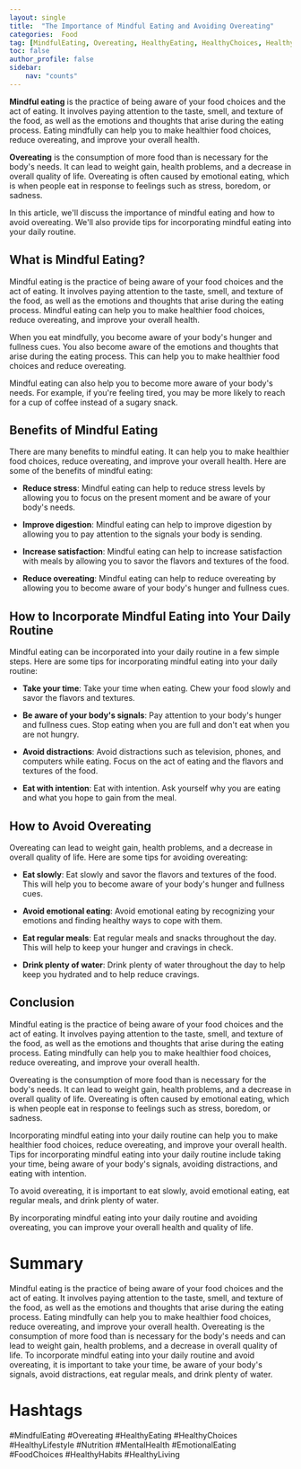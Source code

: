 ```yaml
---
layout: single
title:  "The Importance of Mindful Eating and Avoiding Overeating"
categories:  Food
tag: [MindfulEating, Overeating, HealthyEating, HealthyChoices, HealthyLifestyle, Nutrition, MentalHealth, EmotionalEating, FoodChoices, HealthyHabits, HealthyLiving, ]
toc: false
author_profile: false
sidebar:
    nav: "counts"
---
```

    
**Mindful eating** is the practice of being aware of your food choices and the act of eating. It involves paying attention to the taste, smell, and texture of the food, as well as the emotions and thoughts that arise during the eating process. Eating mindfully can help you to make healthier food choices, reduce overeating, and improve your overall health.

**Overeating** is the consumption of more food than is necessary for the body's needs. It can lead to weight gain, health problems, and a decrease in overall quality of life. Overeating is often caused by emotional eating, which is when people eat in response to feelings such as stress, boredom, or sadness.

In this article, we'll discuss the importance of mindful eating and how to avoid overeating. We'll also provide tips for incorporating mindful eating into your daily routine.

## What is Mindful Eating?

Mindful eating is the practice of being aware of your food choices and the act of eating. It involves paying attention to the taste, smell, and texture of the food, as well as the emotions and thoughts that arise during the eating process. Mindful eating can help you to make healthier food choices, reduce overeating, and improve your overall health.

When you eat mindfully, you become aware of your body's hunger and fullness cues. You also become aware of the emotions and thoughts that arise during the eating process. This can help you to make healthier food choices and reduce overeating.

Mindful eating can also help you to become more aware of your body's needs. For example, if you're feeling tired, you may be more likely to reach for a cup of coffee instead of a sugary snack.

## Benefits of Mindful Eating

There are many benefits to mindful eating. It can help you to make healthier food choices, reduce overeating, and improve your overall health. Here are some of the benefits of mindful eating:

- **Reduce stress**: Mindful eating can help to reduce stress levels by allowing you to focus on the present moment and be aware of your body's needs.

- **Improve digestion**: Mindful eating can help to improve digestion by allowing you to pay attention to the signals your body is sending.

- **Increase satisfaction**: Mindful eating can help to increase satisfaction with meals by allowing you to savor the flavors and textures of the food.

- **Reduce overeating**: Mindful eating can help to reduce overeating by allowing you to become aware of your body's hunger and fullness cues.

## How to Incorporate Mindful Eating into Your Daily Routine

Mindful eating can be incorporated into your daily routine in a few simple steps. Here are some tips for incorporating mindful eating into your daily routine:

- **Take your time**: Take your time when eating. Chew your food slowly and savor the flavors and textures.

- **Be aware of your body's signals**: Pay attention to your body's hunger and fullness cues. Stop eating when you are full and don't eat when you are not hungry.

- **Avoid distractions**: Avoid distractions such as television, phones, and computers while eating. Focus on the act of eating and the flavors and textures of the food.

- **Eat with intention**: Eat with intention. Ask yourself why you are eating and what you hope to gain from the meal.

## How to Avoid Overeating

Overeating can lead to weight gain, health problems, and a decrease in overall quality of life. Here are some tips for avoiding overeating:

- **Eat slowly**: Eat slowly and savor the flavors and textures of the food. This will help you to become aware of your body's hunger and fullness cues.

- **Avoid emotional eating**: Avoid emotional eating by recognizing your emotions and finding healthy ways to cope with them.

- **Eat regular meals**: Eat regular meals and snacks throughout the day. This will help to keep your hunger and cravings in check.

- **Drink plenty of water**: Drink plenty of water throughout the day to help keep you hydrated and to help reduce cravings.

## Conclusion

Mindful eating is the practice of being aware of your food choices and the act of eating. It involves paying attention to the taste, smell, and texture of the food, as well as the emotions and thoughts that arise during the eating process. Eating mindfully can help you to make healthier food choices, reduce overeating, and improve your overall health.

Overeating is the consumption of more food than is necessary for the body's needs. It can lead to weight gain, health problems, and a decrease in overall quality of life. Overeating is often caused by emotional eating, which is when people eat in response to feelings such as stress, boredom, or sadness.

Incorporating mindful eating into your daily routine can help you to make healthier food choices, reduce overeating, and improve your overall health. Tips for incorporating mindful eating into your daily routine include taking your time, being aware of your body's signals, avoiding distractions, and eating with intention.

To avoid overeating, it is important to eat slowly, avoid emotional eating, eat regular meals, and drink plenty of water.

By incorporating mindful eating into your daily routine and avoiding overeating, you can improve your overall health and quality of life.

# Summary

Mindful eating is the practice of being aware of your food choices and the act of eating. It involves paying attention to the taste, smell, and texture of the food, as well as the emotions and thoughts that arise during the eating process. Eating mindfully can help you to make healthier food choices, reduce overeating, and improve your overall health. Overeating is the consumption of more food than is necessary for the body's needs and can lead to weight gain, health problems, and a decrease in overall quality of life. To incorporate mindful eating into your daily routine and avoid overeating, it is important to take your time, be aware of your body's signals, avoid distractions, eat regular meals, and drink plenty of water. 

# Hashtags

#MindfulEating #Overeating #HealthyEating #HealthyChoices #HealthyLifestyle #Nutrition #MentalHealth #EmotionalEating #FoodChoices #HealthyHabits #HealthyLiving